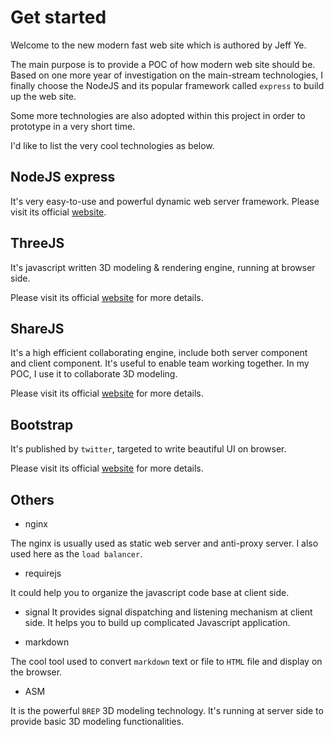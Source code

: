 Get started
======
Welcome to the new modern fast web site which is authored by Jeff Ye.

The main purpose is to provide a POC of how modern web site should be. Based on one more year of investigation on the main-stream technologies, I finally choose the NodeJS and its popular framework called `express` to build up the web site.

Some more technologies are also adopted within this project in order to prototype in a very short time.

I'd like to list the very cool technologies as below.

## NodeJS express
It's very easy-to-use and powerful dynamic web server framework. Please visit its official [website](http://www.expressjs.com).

## ThreeJS
It's javascript written 3D modeling & rendering engine, running at browser side.

Please visit its official [website](http://www.threejs.org) for more details.

## ShareJS
It's a high efficient collaborating engine, include both server component and client component. It's useful to enable team working together. In my POC, I use it to collaborate 3D modeling.

Please visit its official [website](https://github.com/share) for more details. 

## Bootstrap
It's published by `twitter`, targeted to write beautiful UI on browser.

Please visit its official [website](http://getbootstrap.com/) for more details.

## Others
* nginx

The nginx is usually used as static web server and anti-proxy server. I also used here as the `load balancer`.

* requirejs

It could help you to organize the javascript code base at client side.

* signal
It provides signal dispatching and listening mechanism at client side. It helps you to build up complicated Javascript application.

* markdown

The cool tool used to convert `markdown` text or file to `HTML` file and display on the browser.

* ASM

It is the powerful `BREP` 3D modeling technology. It's running at server side to provide basic 3D modeling functionalities.